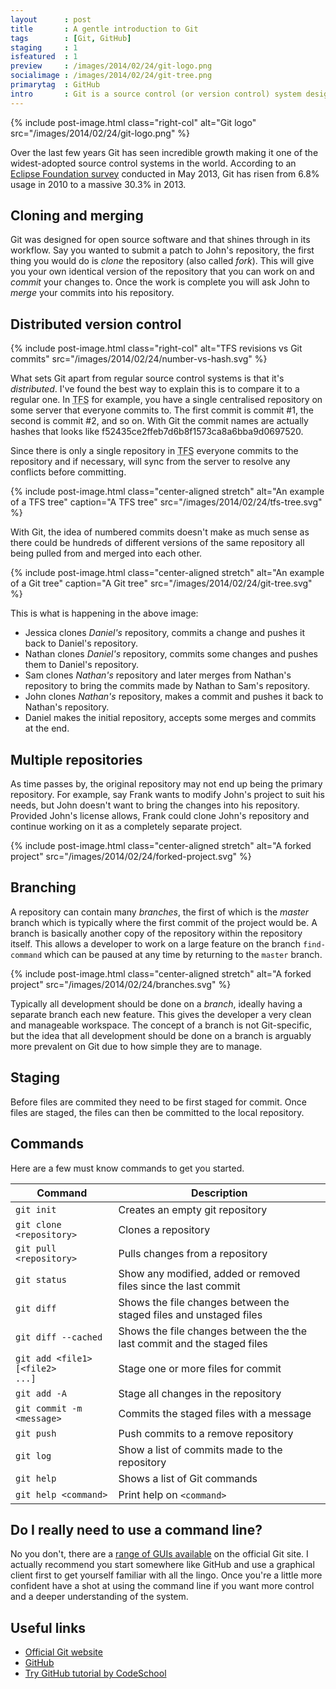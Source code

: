 ```yaml
---
layout      : post
title       : A gentle introduction to Git
tags        : [Git, GitHub]
staging     : 1
isfeatured  : 1
preview     : /images/2014/02/24/git-logo.png
socialimage : /images/2014/02/24/git-tree.png
primarytag  : GitHub
intro       : Git is a source control (or version control) system designed and developed by Linus Torvalds back in 2005 for the development of the Linux kernal. Similar to other source control systems like <abbr title="Team Foundation Server">TFS</abbr> or Subversion, it manages your source code and allows a team to work on the same project without much trouble.
---
```


{% include post-image.html class="right-col" alt="Git logo" src="/images/2014/02/24/git-logo.png" %}

Over the last few years Git has seen incredible growth making it one of the widest-adopted source control systems in the world. According to an [Eclipse Foundation survey][1] conducted in May 2013, Git has risen from 6.8% usage in 2010 to a massive 30.3% in 2013.

<div class="clear"><!----></div>



## Cloning and merging

Git was designed for open source software and that shines through in its workflow. Say you wanted to submit a patch to John's repository, the first thing you would do is *clone* the repository (also called *fork*). This will give you your own identical version of the repository that you can work on and *commit* your changes to. Once the work is complete you will ask John to *merge* your commits into his repository.



## Distributed version control

{% include post-image.html class="right-col" alt="TFS revisions vs Git commits" src="/images/2014/02/24/number-vs-hash.svg" %}

What sets Git apart from regular source control systems is that it's *distributed*. I've found the best way to explain this is to compare it to a regular one. In <abbr title="Team Foundation Server">TFS</abbr> for example, you have a single centralised repository on some server that everyone commits to. The first commit is commit #1, the second is commit #2, and so on. With Git the commit names are actually hashes that looks like f52435ce2ffeb7d6b8f1573ca8a6bba9d0697520.

Since there is only a single repository in <abbr title="Team Foundation Server">TFS</abbr> everyone commits to the repository and if necessary, will sync from the server to resolve any conflicts before committing.

{% include post-image.html class="center-aligned stretch" alt="An example of a TFS tree" caption="A TFS tree" src="/images/2014/02/24/tfs-tree.svg" %}

With Git, the idea of numbered commits doesn't make as much sense as there could be hundreds of different versions of the same repository all being pulled from and merged into each other.

{% include post-image.html class="center-aligned stretch" alt="An example of a Git tree" caption="A Git tree" src="/images/2014/02/24/git-tree.svg" %}

This is what is happening in the above image:

- Jessica clones *Daniel's* repository, commits a change and pushes it back to Daniel's repository.
- Nathan clones *Daniel's* repository, commits some changes and pushes them to Daniel's repository.
- Sam clones *Nathan's* repository and later merges from Nathan's repository to bring the commits made by Nathan to Sam's repository.
- John clones *Nathan's* repository, makes a commit and pushes it back to Nathan's repository.
- Daniel makes the initial repository, accepts some merges and commits at the end.



## Multiple repositories

As time passes by, the original repository may not end up being the primary repository. For example, say Frank wants to modify John's project to suit his needs, but John doesn't want to bring the changes into his repository. Provided John's license allows, Frank could clone John's repository and continue working on it as a completely separate project.

{% include post-image.html class="center-aligned stretch" alt="A forked project" src="/images/2014/02/24/forked-project.svg" %}



## Branching

A repository can contain many *branches*, the first of which is the *master* branch which is typically where the first commit of the project would be. A branch is basically another copy of the repository within the repository itself. This allows a developer to work on a large feature on the branch `find-command` which can be paused at any time by returning to the `master` branch.

{% include post-image.html class="center-aligned stretch" alt="A forked project" src="/images/2014/02/24/branches.svg" %}

Typically all development should be done on a *branch*, ideally having a separate branch each new feature. This gives the developer a very clean and manageable workspace. The concept of a branch is not Git-specific, but the idea that all development should be done on a branch is arguably more prevalent on Git due to how simple they are to manage.



## Staging

Before files are commited they need to be first staged for commit. Once files are staged, the files can then be committed to the local repository.



## Commands

Here are a few must know commands to get you started.

| Command                                                           | Description
|-------------------------------------------------------------------|------------
| <kbd><code>git init</code></kbd>                                  | Creates an empty git repository
| <kbd><code>git clone &lt;repository&gt;</code></kbd>              | Clones a repository
| <kbd><code>git pull &lt;repository&gt;</code></kbd>               | Pulls changes from a repository
| <kbd><code>git status</code></kbd>                                | Show any modified, added or removed files since the last commit
| <kbd><code>git diff</code></kbd>                                  | Shows the file changes between the staged files and unstaged files
| <kbd><code>git diff --cached</code></kbd>                         | Shows the file changes between the the last commit and the staged files
| <kbd><code>git add &lt;file1&gt; [&lt;file2&gt; ...]</code></kbd> | Stage one or more files for commit
| <kbd><code>git add -A</code></kbd>                                | Stage all changes in the repository
| <kbd><code>git commit -m &lt;message&gt;</code></kbd>             | Commits the staged files with a message
| <kbd><code>git push</code></kbd>                                  | Push commits to a remove repository
| <kbd><code>git log</code></kbd>                                   | Show a list of commits made to the repository
| <kbd><code>git help</code></kbd>                                  | Shows a list of Git commands
| <kbd><code>git help &lt;command&gt;</code></kbd>                  | Print help on <kbd><code>&lt;command&gt;</code></kbd> 



## Do I really need to use a command line?

No you don't, there are a [range of GUIs available][2] on the official Git site. I actually recommend you start somewhere like GitHub and use a graphical client first to get yourself familiar with all the lingo. Once you're a little more confident have a shot at using the command line if you want more control and a deeper understanding of the system.



## Useful links

- [Official Git website][3]
- [GitHub][5]
- [Try GitHub tutorial by CodeSchool][4]



[1]: http://www.slideshare.net/IanSkerrett/eclipse-survey-2013-report-final
[2]: http://git-scm.com/downloads/guis
[3]: http://git-scm.com/
[4]: http://try.github.com
[5]: https://github.com/
